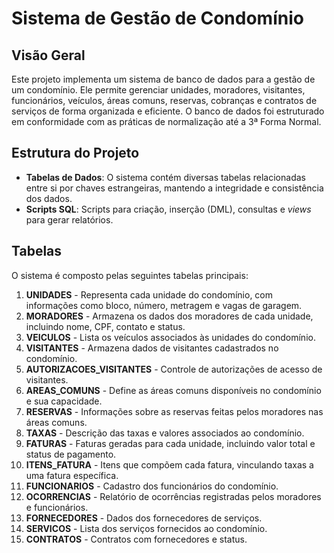 # Sistema de Gestão de Condomínio

## Visão Geral
Este projeto implementa um sistema de banco de dados para a gestão de um condomínio. Ele permite gerenciar unidades, moradores, visitantes, funcionários, veículos, áreas comuns, reservas, cobranças e contratos de serviços de forma organizada e eficiente. O banco de dados foi estruturado em conformidade com as práticas de normalização até a 3ª Forma Normal.

## Estrutura do Projeto
- **Tabelas de Dados**: O sistema contém diversas tabelas relacionadas entre si por chaves estrangeiras, mantendo a integridade e consistência dos dados.
- **Scripts SQL**: Scripts para criação, inserção (DML), consultas e *views* para gerar relatórios.

## Tabelas
O sistema é composto pelas seguintes tabelas principais:

1. **UNIDADES** - Representa cada unidade do condomínio, com informações como bloco, número, metragem e vagas de garagem.
2. **MORADORES** - Armazena os dados dos moradores de cada unidade, incluindo nome, CPF, contato e status.
3. **VEICULOS** - Lista os veículos associados às unidades do condomínio.
4. **VISITANTES** - Armazena dados de visitantes cadastrados no condomínio.
5. **AUTORIZACOES_VISITANTES** - Controle de autorizações de acesso de visitantes.
6. **AREAS_COMUNS** - Define as áreas comuns disponíveis no condomínio e sua capacidade.
7. **RESERVAS** - Informações sobre as reservas feitas pelos moradores nas áreas comuns.
8. **TAXAS** - Descrição das taxas e valores associados ao condomínio.
9. **FATURAS** - Faturas geradas para cada unidade, incluindo valor total e status de pagamento.
10. **ITENS_FATURA** - Itens que compõem cada fatura, vinculando taxas a uma fatura específica.
11. **FUNCIONARIOS** - Cadastro dos funcionários do condomínio.
12. **OCORRENCIAS** - Relatório de ocorrências registradas pelos moradores e funcionários.
13. **FORNECEDORES** - Dados dos fornecedores de serviços.
14. **SERVICOS** - Lista dos serviços fornecidos ao condomínio.
15. **CONTRATOS** - Contratos com fornecedores e status.
